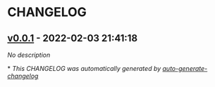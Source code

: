 # CHANGELOG

## [v0.0.1](https://github.com/tomarv2/terraform-azure-subnet/releases/tag/v0.0.1) - 2022-02-03 21:41:18

*No description*

\* *This CHANGELOG was automatically generated by [auto-generate-changelog](https://github.com/BobAnkh/auto-generate-changelog)*
